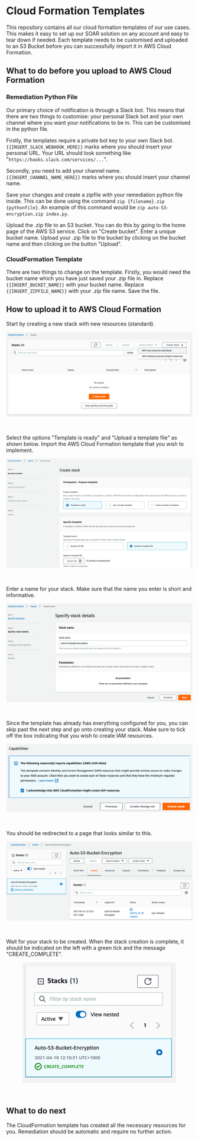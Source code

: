 # Cloud Formation Templates
This repository contains all our cloud formation templates of our use cases. This makes it easy to set up our SOAR solution on any account and easy to tear down if needed. Each template needs to be customised and uploaded to an S3 Bucket before you can successfully import it in AWS Cloud Formation. 

## What to do before you upload to AWS Cloud Formation
### Remediation Python File
Our primary choice of notification is through a Slack bot. This means that there are two things to customise: your personal Slack bot and your own channel where you want your notifications to be in. This can be customised in the python file.

Firstly, the templates require a private bot key to your own Slack bot. `{{INSERT_SLACK_WEBHOOK_HERE}}` marks where you should insert your personal URL. Your URL should look something like "`https://hooks.slack.com/services/...`".

Secondly, you need to add your channel name. `{{INSERT_CHANNEL_NAME_HERE}}` marks where you should insert your channel name.

Save your changes and create a zipfile with your remediation python file inside. This can be done using the command
`zip {filename}.zip {pythonfile}`. An example of this command would be `zip auto-S3-encryption.zip index.py`.

Upload the .zip file to an S3 bucket. You can do this by going to the home page of the AWS S3 service. Click on "Create bucket". Enter a unique bucket name. Upload your .zip file to the bucket by clicking on the bucket name and then clicking on the button "Upload".

### CloudFormation Template
There are two things to change on the template. Firstly, you would need the bucket name which you have just saved your .zip file in. Replace `{{INSERT_BUCKET_NAME}}` with your bucket name. Replace `{{INSERT_ZIPFILE_NAME}}` with your .zip file name. Save the file.

## How to upload it to AWS Cloud Formation
Start by creating a new stack with new resources (standard).

<p align="center">
  <img src="images/new-stack.png" />
</p>
</br>

Select the options "Template is ready" and "Upload a template file" as shown below. Import the AWS Cloud Formation template that you wish to implement.

<p align="center">
  <img src="images/upload-template.png" />
</p>
</br>

Enter a name for your stack. Make sure that the name you enter is short and informative.

<p align="center">
  <img src="images/stack-name.png" />
</p>
</br>

Since the template has already has everything configured for you, you can skip past the next step and go onto creating your stack. Make sure to tick off the box indicating that you wish to create IAM resources.

<p align="center">
  <img src="images/create-stack.png" />
</p>
</br>

You should be redirected to a page that looks similar to this. 

<p align="center">
  <img src="images/stack-in-progress.png" />
</p>
</br>

Wait for your stack to be created. When the stack creation is complete, it should be indicated on the left with a green tick and the message "CREATE_COMPLETE".

<p align="center">
  <img src="images/completed-stack.png" />
</p>
</br>

## What to do next
The CloudFormation template has created all the necessary resources for you. Remediation should be automatic and require no further action.